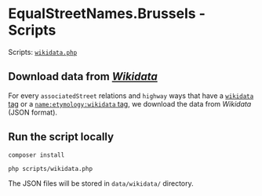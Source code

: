 # EqualStreetNames.Brussels - Scripts

Scripts: [`wikidata.php`](../../scripts/wikidata.php)

## Download data from [_Wikidata_](https://www.wikidata.org/)

For every `associatedStreet` relations and `highway` ways that have a [`wikidata` tag](https://wiki.openstreetmap.org/wiki/Key:wikidata) or a [`name:etymology:wikidata` tag](https://wiki.openstreetmap.org/wiki/Key:name:etymology:wikidata), we download the data from _Wikidata_ (JSON format).

## Run the script locally

```shell
composer install

php scripts/wikidata.php
```

The JSON files will be stored in `data/wikidata/` directory.
